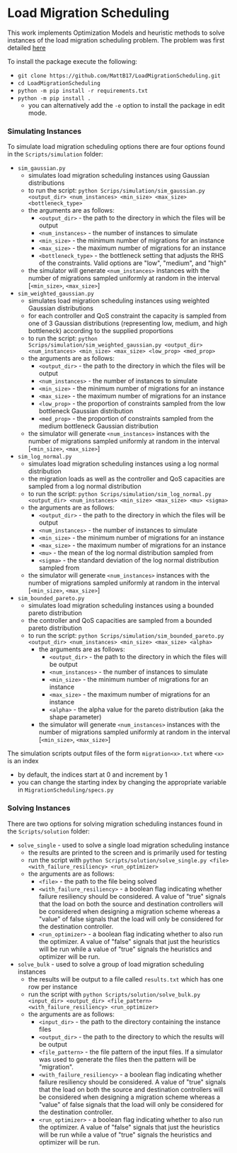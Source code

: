 # Load Migration Scheduling

This work implements Optimization Models and heuristic methods to solve instances of the load migration scheduling problem. The problem was first detailed [here](https://ieeexplore.ieee.org/stamp/stamp.jsp?arnumber=8888045&casa_token=Tvo2TyUIhLcAAAAA:f7sVKCnmGGENb54-ZnlK2vJV0gmh0xVAJH7iMciFClFQfUZJdUvobKFpO81uVkhTwqMMqmM3&tag=1)

To install the package execute the following:
* `git clone https://github.com/MattB17/LoadMigrationScheduling.git`
* `cd LoadMigrationScheduling`
* `python -m pip install -r requirements.txt`
* `python -m pip install .`
  * you can alternatively add the `-e` option to install the package in edit mode.

### Simulating Instances
To simulate load migration scheduling options there are four options found in the `Scripts/simulation` folder:
* `sim_gaussian.py`
  * simulates load migration scheduling instances using Gaussian distributions
  * to run the script: `python Scrips/simulation/sim_gaussian.py <output_dir> <num_instances> <min_size> <max_size> <bottleneck_type>`
  * the arguments are as follows:
    * `<output_dir>` - the path to the directory in which the files will be output
    * `<num_instances>` - the number of instances to simulate
    * `<min_size>` - the minimum number of migrations for an instance
    * `<max_size>` - the maximum number of migrations for an instance
    * `<bottleneck_type>` - the bottleneck setting that adjusts the RHS of the constraints. Valid options are "low", "medium", and "high"
  * the simulator will generate `<num_instances>` instances with the number of migrations sampled uniformly at random in the interval [`<min_size>`, `<max_size>`]
* `sim_weighted_gaussian.py`
  * simulates load migration scheduling instances using weighted Gaussian distributions
  * for each controller and QoS constraint the capacity is sampled from one of 3 Gaussian distributions (representing low, medium, and high bottleneck) according to the supplied proportions
  * to run the script: `python Scrips/simulation/sim_weighted_gaussian.py <output_dir> <num_instances> <min_size> <max_size> <low_prop> <med_prop>`
  * the arguments are as follows:
    * `<output_dir>` - the path to the directory in which the files will be output
    * `<num_instances>` - the number of instances to simulate
    * `<min_size>` - the minimum number of migrations for an instance
    * `<max_size>` - the maximum number of migrations for an instance
    * `<low_prop>` - the proportion of constraints sampled from the low bottleneck Gaussian distribution
    * `<med_prop>` - the proportion of constraints sampled from the medium bottleneck Gaussian distribution
  * the simulator will generate `<num_instances>` instances with the number of migrations sampled uniformly at random in the interval [`<min_size>`, `<max_size>`]
* `sim_log_normal.py`
  * simulates load migration scheduling instances using a log normal distribution
  * the migration loads as well as the controller and QoS capacities are sampled from a log normal distribution
  * to run the script: `python Scrips/simulation/sim_log_normal.py <output_dir> <num_instances> <min_size> <max_size> <mu> <sigma>`
  * the arguments are as follows:
    * `<output_dir>` - the path to the directory in which the files will be output
    * `<num_instances>` - the number of instances to simulate
    * `<min_size>` - the minimum number of migrations for an instance
    * `<max_size>` - the maximum number of migrations for an instance
    * `<mu>` - the mean of the log normal distribution sampled from
    * `<sigma>` - the standard deviation of the log normal distribution sampled from
  * the simulator will generate `<num_instances>` instances with the number of migrations sampled uniformly at random in the interval [`<min_size>`, `<max_size>`]
* `sim_bounded_pareto.py`
  * simulates load migration scheduling instances using a bounded pareto distribution
  * the controller and QoS capacities are sampled from a bounded pareto distribution
  * to run the script: `python Scrips/simulation/sim_bounded_pareto.py <output_dir> <num_instances> <min_size> <max_size> <alpha>`
    * the arguments are as follows:
      * `<output_dir>` - the path to the directory in which the files will be output
      * `<num_instances>` - the number of instances to simulate
      * `<min_size>` - the minimum number of migrations for an instance
      * `<max_size>` - the maximum number of migrations for an instance
      * `<alpha>` - the alpha value for the pareto distribution (aka the shape parameter)
    * the simulator will generate `<num_instances>` instances with the number of migrations sampled uniformly at random in the interval [`<min_size>`, `<max_size>`]

The simulation scripts output files of the form `migration<x>.txt` where `<x>` is an index
* by default, the indices start at 0 and increment by 1
* you can change the starting index by changing the appropriate variable in `MigrationScheduling/specs.py`

### Solving Instances
There are two options for solving migration scheduling instances found in the `Scripts/solution` folder:
* `solve_single` - used to solve a single load migration scheduling instance
  * the results are printed to the screen and is primarily used for testing
  * run the script with `python Scripts/solution/solve_single.py <file> <with_failure_resiliency> <run_optimizer>`
  * the arguments are as follows:
    * `<file>` - the path to the file being solved
    * `<with_failure_resiliency>` - a boolean flag indicating whether failure resiliency should be considered. A value of "true" signals that the load on both the source and destination controllers will be considered when designing a migration scheme whereas a "value" of false signals that the load will only be considered for the destination controller.
    * `<run_optimizer>` - a boolean flag indicating whether to also run the optimizer. A value of "false" signals that just the heuristics will be run while a value of "true" signals the heuristics and optimizer will be run.
* `solve_bulk` - used to solve a group of load migration scheduling instances
  * the results will be output to a file called `results.txt` which has one row per instance
  * run the script with `python Scripts/solution/solve_bulk.py <input_dir> <output_dir> <file_pattern> <with_failure_resiliency> <run_optimizer>`
  * the arguments are as follows:
    * `<input_dir>` - the path to the directory containing the instance files
    * `<output_dir>` - the path to the directory to which the results will be output
    * `<file_pattern>` - the file pattern of the input files. If a simulator was used to generate the files then the pattern will be "migration".
    * `<with_failure_resiliency>` - a boolean flag indicating whether failure resiliency should be considered. A value of "true" signals that the load on both the source and destination controllers will be considered when designing a migration scheme whereas a "value" of false signals that the load will only be considered for the destination controller.
    * `<run_optimizer>` - a boolean flag indicating whether to also run the optimizer. A value of "false" signals that just the heuristics will be run while a value of "true" signals the heuristics and optimizer will be run.
